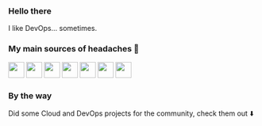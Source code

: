 ### Hello there

I like DevOps... sometimes.

### My main sources of headaches :rainbow:

<p float="left">
    <img height="32" width="32" src="https://cdn.simpleicons.org/hetzner/D50C2D"/>
    <img height="32" width="32" src="https://cdn.simpleicons.org/amazonwebservices/FF9900" />
    <img height="32" width="32" src="https://cdn.simpleicons.org/python/F5CF40"/>
    <img height="32" width="32" src="https://cdn.simpleicons.org/mongodb/47A248"/>
    <img height="32" width="32" src="https://cdn.simpleicons.org/docker/2496ED"/>
    <img height="32" width="32" src="https://cdn.simpleicons.org/kubernetes/326CE5"/>
    <img height="32" width="32" src="https://cdn.simpleicons.org/terraform/844FBA"/>
</p>

### By the way

Did some Cloud and DevOps projects for the community, check them out :arrow_down:

